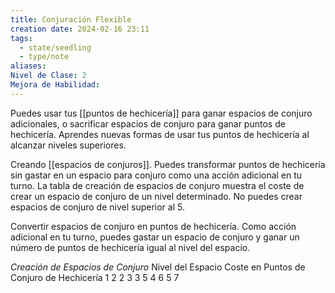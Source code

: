 ```yaml
---
title: Conjuración Flexible
creation date: 2024-02-16 23:11
tags:
  - state/seedling
  - type/note
aliases: 
Nivel de Clase: 2
Mejora de Habilidad:
---
```

Puedes usar tus [[puntos de hechicería]] para ganar espacios de conjuro adicionales, o sacrificar
espacios de conjuro para ganar puntos de hechicería. Aprendes nuevas formas de usar tus puntos de hechicería al alcanzar niveles superiores.

Creando [[espacios de conjuros]]. Puedes transformar puntos de hechicería sin gastar en un espacio para conjuro como una acción adicional en tu turno. La tabla de creación de espacios de conjuro muestra el coste de crear un espacio de conjuro de un nivel determinado. No puedes crear espacios de conjuro de nivel superior al 5.

Convertir espacios de conjuro en puntos de hechicería. Como acción adicional en tu turno, puedes
gastar un espacio de conjuro y ganar un número de puntos de hechicería igual al nivel del espacio.

*Creación de Espacios de Conjuro*
Nivel del Espacio                    Coste en Puntos
   de Conjuro                              de Hechicería
      1                                                  2
      2                                                 3
      3                                                 5
      4                                                 6
      5                                                 7

